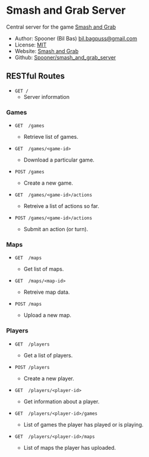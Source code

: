 Smash and Grab Server
=====================

Central server for the game [Smash and Grab](http://spooner.github.com/games/smash_and_grab)

* Author: Spooner (Bil Bas) bil.bagpuss@gmail.com
* License: [MIT](http://www.opensource.org/licenses/mit-license.php)
* Website: [Smash and Grab](http://spooner.github.com/games/smash_and_grab)
* Github: [Spooner/smash_and_grab_server](https://github.com/Spooner/smash_and_grab_server)

RESTful Routes
--------------

* `GET /`                       
  - Server information


### Games

* `GET  /games`                
    - Retrieve list of games.

* `GET  /games/<game-id>`       
    - Download a particular game.

* `POST /games`                 
    - Create a new game.

* `GET  /games/<game-id>/actions`
    - Retreive a list of actions so far.

* `POST /games/<game-id>/actions`
    - Submit an action (or turn).


### Maps

* `GET  /maps`              
    - Get list of maps.

* `GET  /maps/<map-id>`       
    - Retreive map data.

* `POST /maps`
    - Upload a new map.

### Players

* `GET  /players`            
    - Get a list of players.

* `POST /players`             
    - Create a new player.
    
* `GET  /players/<player-id>`            
    - Get information about a player.
    
* `GET  /players/<player-id>/games`
    - List of games the player has played or is playing.
    
* `GET  /players/<player-id>/maps`
    - List of maps the player has uploaded.



